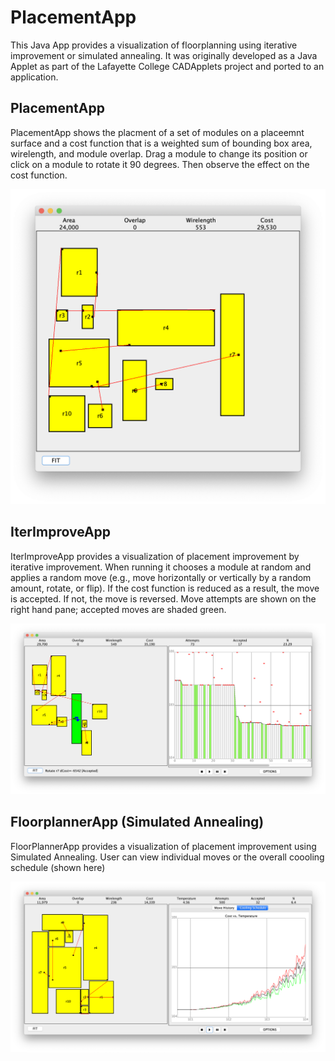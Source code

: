 # PlacementApp
This Java App provides a visualization of floorplanning using iterative improvement or simulated annealing.
It was originally developed as a Java Applet as part of the Lafayette College CADApplets project and ported to an application.

## PlacementApp
PlacementApp shows the placment of a set of modules on a placeemnt surface and a cost function that is a weighted sum of bounding box area, wirelength, and module overlap.  Drag a module to change its position or
click on a module to rotate it 90 degrees.  Then observe the effect on the cost function.

![Iterative Improvement Screenshot](https://github.com/jnestor/PlacementApp/blob/master/PlacementApp.png)

## IterImproveApp
IterImproveApp provides a visualization of placement improvement by iterative improvement.
When running it chooses a module at random and applies a random move (e.g., move horizontally or vertically by a random amount, rotate, or flip).  If the cost function is reduced as a result, the move is accepted.
If not, the move is reversed.  Move attempts are shown on the right hand pane; accepted moves are shaded green.

![Iterative Improvement Screenshot](https://github.com/jnestor/PlacementApp/blob/master/IterImproveApp.png)

## FloorplannerApp (Simulated Annealing)
FloorPlannerApp provides a visualization of placement improvement using Simulated
Annealing.  User can view individual moves or the overall coooling schedule (shown here)

![Simulated Annealing Screenshot](https://github.com/jnestor/PlacementApp/blob/master/FloorplannerApp.png)
